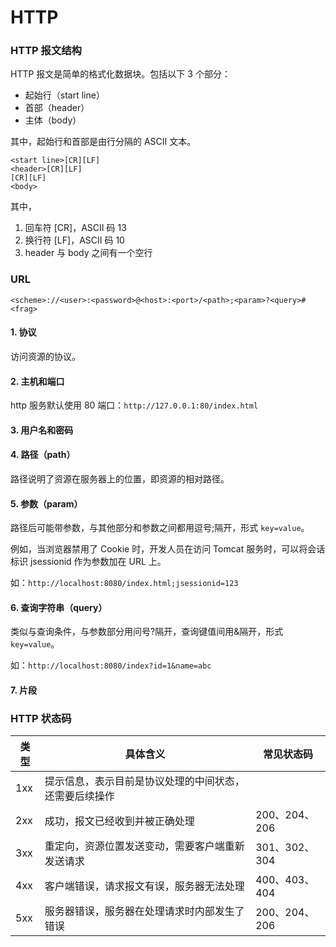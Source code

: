 # HTTP

### HTTP 报文结构

HTTP 报文是简单的格式化数据块。包括以下 3 个部分：

   - 起始行（start line）
   - 首部（header）
   - 主体（body）

其中，起始行和首部是由行分隔的 ASCII 文本。

```
<start line>[CR][LF]
<header>[CR][LF]
[CR][LF]
<body>
```

其中，

   1. 回车符 [CR]，ASCII 码 13
   1. 换行符 [LF]，ASCII 码 10
   1. header 与 body 之间有一个空行


### URL

```
<scheme>://<user>:<password>@<host>:<port>/<path>;<param>?<query>#<frag>
```

#### 1. 协议
访问资源的协议。

#### 2. 主机和端口
http 服务默认使用 80 端口：`http://127.0.0.1:80/index.html`

#### 3. 用户名和密码

#### 4. 路径（path）
路径说明了资源在服务器上的位置，即资源的相对路径。

#### 5. 参数（param）
路径后可能带参数，与其他部分和参数之间都用逗号;隔开，形式 `key=value`。

例如，当浏览器禁用了 Cookie 时，开发人员在访问 Tomcat 服务时，可以将会话标识 jsessionid 作为参数加在 URL 上。

如：`http://localhost:8080/index.html;jsessionid=123`

#### 6. 查询字符串（query）
类似与查询条件，与参数部分用问号?隔开，查询键值间用&隔开，形式 `key=value`。

如：`http://localhost:8080/index?id=1&name=abc`

#### 7. 片段


### HTTP 状态码

| 类型 | 具体含义 | 常见状态码 |
| -- | -- | -- |
| 1xx | 提示信息，表示目前是协议处理的中间状态，还需要后续操作 | |
| 2xx | 成功，报文已经收到并被正确处理 | 200、204、206 |
| 3xx | 重定向，资源位置发送变动，需要客户端重新发送请求 | 301、302、304 |
| 4xx | 客户端错误，请求报文有误，服务器无法处理 | 400、403、404 |
| 5xx | 服务器错误，服务器在处理请求时内部发生了错误 | 200、204、206 |